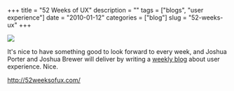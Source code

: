 +++
title = "52 Weeks of UX"
description = ""
tags = ["blogs", "user experience"]
date = "2010-01-12"
categories = ["blog"]
slug = "52-weeks-ux"
+++



  <div class="notebook-screenshot"><a href="http://52weeksofux.com/"><img src="http://media.konigi.com/bluga/wt4b4c70c2251a4_large.jpg"/></a></div><p>It's nice to have something good to look forward to every week, and Joshua Porter and Joshua Brewer will deliver by writing a <a href="http://52weeksofux.com/">weekly blog</a> about user experience. Nice.</p>

    
  <a href="http://52weeksofux.com/">http://52weeksofux.com/</a>
